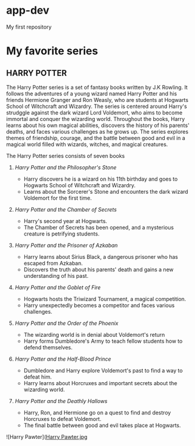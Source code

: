 # app-dev
My first repository
# My favorite series
## **HARRY POTTER**

The Harry Potter series is a set of fantasy books written by J.K Rowling. It follows the adventures of a young wizard named Harry Potter and his friends Hermione Granger and Ron Weasly, who are students at Hogwarts School of Witchcraft and Wizardry. The series is centered around Harry's strudggle against the dark wizard Lord Voldemort, who aims to become immortal and conquer the wizarding world. Throughout the books, Harry learns about his own magical abilities, discovers the history of his parents' deaths, and faces various challenges as he grows up. The series explores themes of friendship, courage, and the battle between good and evil in a magical world filled with wizards, witches, and magical creatures.

The Harry Potter series consists of seven books

1. *Harry Potter and the Philosopher's Stone*
   - Harry discovers he is a wizard on his 11th birthday and goes to Hogwarts School of Witchcraft and Wizardry.
   - Learns about the Sorcerer's Stone and encounters the dark wizard Voldemort for the first time.
     
2. *Harry Potter and the Chamber of Secrets*
   - Harry's second year at Hogwarts.
   - The Chamber of Secrets has been opened, and a mysterious creature is petrifying students.
     
3. *Harry Potter and the Prisoner of Azkaban*
   - Harry learns about Sirius Black, a dangerous prisoner who has escaped from Azkaban.
   - Discovers the truth about his parents' death and gains a new understanding of his past.

4. *Harry Potter and the Goblet of Fire*
   - Hogwarts hosts the Triwizard Tournament, a magical competition.
   - Harry unexpectedly becomes a competitor and faces various challenges.
     
5. *Harry Potter and the Order of the Phoenix*
   - The wizarding world is in denial about Voldemort's return
   - Harry forms Dumbledore's Army to teach fellow students how to defend themselves.
     
6. *Harry Potter and the Half-Blood Prince*
   - Dumbledore and Harry explore Voldemort's past to find a way to defeat him.
   - Harry learns about Horcruxes and important secrets about the wizarding world.
     
7. *Harry Potter and the Deathly Hallows*
   - Harry, Ron, and Hermione go on a quest to find and destroy Horcruxes to defeat Voldemort.
   - The final battle between good and evil takes place at Hogwarts.
  
![Harry Pawter]([Harry Pawter.jpg](https://i.pinimg.com/736x/25/fd/60/25fd60383fd1c90601b8abb07aa93187.jpg)

